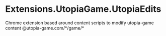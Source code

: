 # Extensions.UtopiaGame.UtopiaEdits
Chrome extension based around content scripts to modify utopia-game content @utopia-game.com/\*/game/\*
